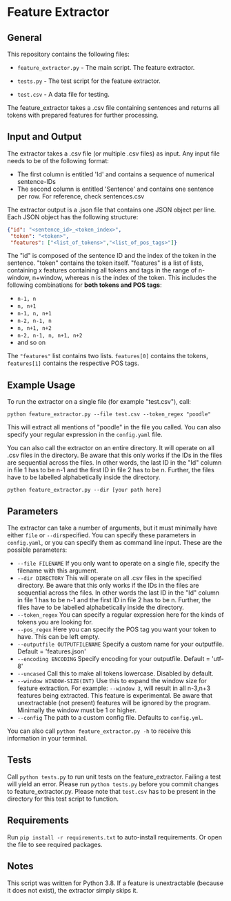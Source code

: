 # Feature Extractor

## General

This repository contains the following files:

* `feature_extractor.py` - The main script. The feature extractor.

* `tests.py` - The test script for the feature extractor.

* `test.csv` - A data file for testing.

The feature_extractor takes a .csv file containing sentences and returns all tokens with prepared features for further processing.

## Input and Output

The extractor takes a .csv file (or multiple .csv files) as input. Any input file needs to be of the following format: 

* The first column is entitled 'Id' and contains a sequence of numerical sentence-IDs
* The second column is entitled 'Sentence' and contains one sentence per row. For reference, check sentences.csv

The extractor output is a .json file that contains one JSON object per line. Each JSON object has the following structure:

```json
{"id": "<sentence_id>_<token_index>", 
 "token": "<token>", 
 "features": ["<list_of_tokens>","<list_of_pos_tags>"]}
```
The "id" is composed of the sentence ID and the index of the token in the sentence. 
"token" contains the token itself. 
"features" is a list of lists, containing x features containing all tokens and tags in the range of n-window, n+window, whereas n is the index of the token. This includes the following combinations for **both tokens and POS tags**:
* `n-1, n`
* `n, n+1`
* `n-1, n, n+1`
* `n-2, n-1, n`
* `n, n+1, n+2`
* `n-2, n-1, n, n+1, n+2`
* and so on

The `"features"` list contains two lists. `features[0]` contains the tokens, `features[1]` contains the respective POS tags.

## Example Usage

To run the extractor on a single file (for example "test.csv"), call:

    python feature_extractor.py --file test.csv --token_regex "poodle"

This will extract all mentions of "poodle" in the file you called. You can also specify
your regular expression in the `config.yaml` file. 

You can also call the extractor on an entire directory. It will operate on all .csv files in the directory. 
Be aware that this only works if the IDs in the files are sequential across the files. In other words, the last ID in the "Id" column in file 1 has to be n-1 and the first ID in file 2 has to be n.
Further, the files have to be labelled alphabetically inside the directory.

    python feature_extractor.py --dir [your path here]

## Parameters

The extractor can take a number of arguments, but it must minimally have either `file` or `--dir`specified. 
You can specify these parameters in `config.yaml`, or you can specify them as command line input.
These are the possible parameters:

* `--file FILENAME` If you only want to operate on a single file, specify the filename with this argument.
* `--dir DIRECTORY` This will operate on all .csv files in the specified directory. Be aware that this only works if the IDs in the files are sequential across the files. In other words the last ID in the "Id" column in file 1 has to be n-1 and the first ID in file 2 has to be n.
Further, the files have to be labelled alphabetically inside the directory.
* `--token_regex` You can specify a regular expression here for the kinds of tokens you are looking for.
* `--pos_regex` Here you can specify the POS tag you want your token to have. This can be left empty.
* `--outputfile OUTPUTFILENAME` Specify a custom name for your outputfile. Default = 'features.json'
* `--encoding ENCODING` Specify encoding for your outputfile. Default = 'utf-8'
* `--uncased` Call this to make all tokens lowercase. Disabled by default.
* `--window WINDOW-SIZE(INT)` Use this to expand the window size for feature extraction. For example: `--window 3`, will result in all n-3,n+3 features being extracted.
This feature is experimental. Be aware that unextractable (not present) features will be ignored by the program. Minimally the window must be 1 or higher.
* `--config` The path to a custom config file. Defaults to `config.yml`.

You can also call `python feature_extractor.py -h` to receive this information in your terminal.

## Tests

Call `python tests.py` to run unit tests on the feature_extractor. Failing a test will yield an error. Please run `python tests.py` before you commit changes to feature_extractor.py. Please note that `test.csv` has to be present in the directory for this test script to function.

## Requirements

Run `pip install -r requirements.txt` to auto-install requirements. Or open the file to see required packages.

## Notes

This script was written for Python 3.8.
If a feature is unextractable (because it does not exist), the extractor simply skips it.
